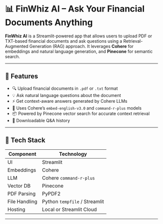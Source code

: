 # 📊 FinWhiz AI – Ask Your Financial Documents Anything

**FinWhiz AI** is a Streamlit-powered app that allows users to upload PDF or TXT-based financial documents and ask questions using a Retrieval-Augmented Generation (RAG) approach. It leverages **Cohere** for embeddings and natural language generation, and **Pinecone** for semantic search.

---

## 🚀 Features

- 🔍 Upload financial documents in `.pdf` or `.txt` format
- 💡 Ask natural language questions about the document
- ⚡️ Get context-aware answers generated by Cohere LLMs
- 🧠 Uses Cohere’s `embed-english-v3.0` and `command-r-plus` models
- 📦 Powered by Pinecone vector search for accurate context retrieval
- 📂 Downloadable Q&A history

---

## 🧱 Tech Stack

| Component      | Technology         |
|----------------|--------------------|
| UI             | Streamlit          |
| Embeddings     | Cohere             |
| LLM            | Cohere `command-r-plus` |
| Vector DB      | Pinecone           |
| PDF Parsing    | PyPDF2             |
| File Handling  | Python `tempfile` / Streamlit |
| Hosting        | Local or Streamlit Cloud |

---
